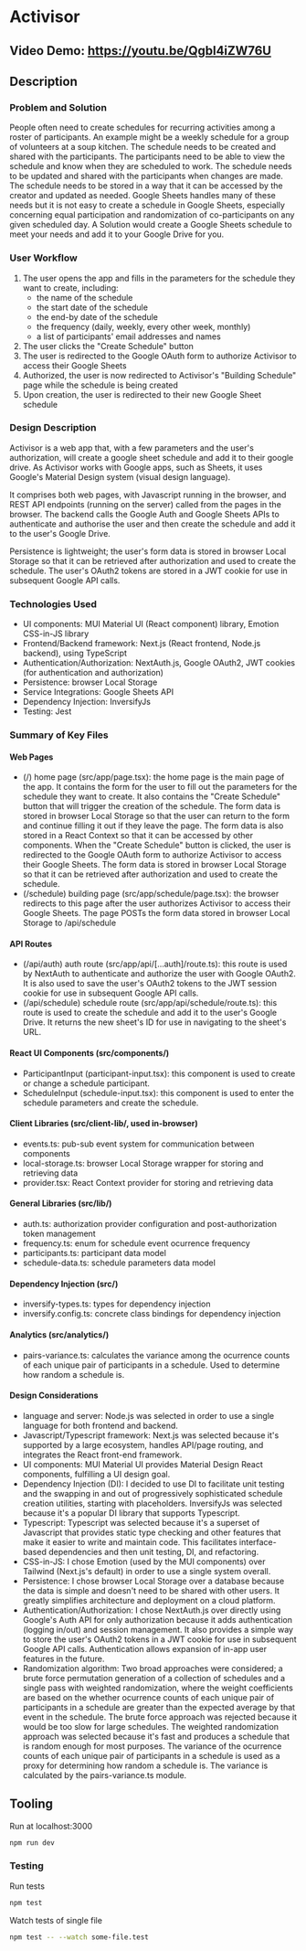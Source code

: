 # Activisor
## Video Demo: https://youtu.be/Qgbl4iZW76U

## Description

### Problem and Solution
People often need to create schedules for recurring activities among a roster of participants. An example might be a weekly schedule for a group of volunteers at a soup kitchen. The schedule needs to be created and shared with the participants. The participants need to be able to view the schedule and know when they are scheduled to work. The schedule needs to be updated and shared with the participants when changes are made. The schedule needs to be stored in a way that it can be accessed by the creator and updated as needed. Google Sheets handles many of these needs but it is not easy to create a schedule in Google Sheets, especially concerning equal participation and randomization of co-participants on any given scheduled day. A Solution would create a Google Sheets schedule to meet your needs and add it to your Google Drive for you.

### User Workflow
1. The user opens the app and fills in the parameters for the schedule they want to create, including:
    - the name of the schedule
    - the start date of the schedule
    - the end-by date of the schedule
    - the frequency (daily, weekly, every other week, monthly)
    - a list of participants' email addresses and names
2. The user clicks the "Create Schedule" button
3. The user is redirected to the Google OAuth form to authorize Activisor to access their Google Sheets
4. Authorized, the user is now redirected to Activisor's "Building Schedule" page while the schedule is being created
5. Upon creation, the user is redirected to their new Google Sheet schedule


### Design Description
Activisor is a web app that, with a few parameters and the user's authorization, will create a google sheet schedule and add it to their google drive. As Activisor works with Google apps, such as Sheets, it uses Google's Material Design system (visual design language).

It comprises both web pages, with Javascript running in the browser, and REST API endpoints (running on the server) called from the pages in the browser. The backend calls the Google Auth and Google Sheets APIs to authenticate and authorise the user and then create the schedule and add it to the user's Google Drive.

Persistence is lightweight; the user's form data is stored in browser Local Storage so that it can be retrieved after authorization and used to create the schedule. The user's OAuth2 tokens are stored in a JWT cookie for use in subsequent Google API calls.

### Technologies Used
- UI components: MUI Material UI (React component) library, Emotion CSS-in-JS library
- Frontend/Backend framework: Next.js (React frontend, Node.js backend), using TypeScript
- Authentication/Authorization: NextAuth.js, Google OAuth2, JWT cookies (for authentication and authorization)
- Persistence: browser Local Storage
- Service Integrations: Google Sheets API
- Dependency Injection: InversifyJs
- Testing: Jest

### Summary of Key Files
#### Web Pages
- (/) home page (src/app/page.tsx): the home page is the main page of the app. It contains the form for the user to fill out the parameters for the schedule they want to create. It also contains the "Create Schedule" button that will trigger the creation of the schedule. The form data is stored in browser Local Storage so that the user can return to the form and continue filling it out if they leave the page. The form data is also stored in a React Context so that it can be accessed by other components. When the "Create Schedule" button is clicked, the user is redirected to the Google OAuth form to authorize Activisor to access their Google Sheets. The form data is stored in browser Local Storage so that it can be retrieved after authorization and used to create the schedule.
- (/schedule) building page (src/app/schedule/page.tsx): the browser redirects to this page after the user authorizes Activisor to access their Google Sheets. The page POSTs the form data stored in browser Local Storage to /api/schedule

#### API Routes
- (/api/auth) auth route (src/app/api/[...auth]/route.ts): this route is used by NextAuth to authenticate and authorize the user with Google OAuth2. It is also used to save the user's OAuth2 tokens to the JWT session cookie for use in subsequent Google API calls.
- (/api/schedule) schedule route (src/app/api/schedule/route.ts): this route is used to create the schedule and add it to the user's Google Drive. It returns the new sheet's ID for use in navigating to the sheet's URL.

#### React UI Components (src/components/)
- ParticipantInput (participant-input.tsx): this component is used to create or change a schedule participant.
- ScheduleInput (schedule-input.tsx): this component is used to enter the schedule parameters and create the schedule.

#### Client Libraries (src/client-lib/, used in-browser)
- events.ts: pub-sub event system for communication between components
- local-storage.ts: browser Local Storage wrapper for storing and retrieving data
- provider.tsx: React Context provider for storing and retrieving data

#### General Libraries (src/lib/)
- auth.ts: authorization provider configuration and post-authorization token management
- frequency.ts: enum for schedule event ocurrence frequency
- participants.ts: participant data model
- schedule-data.ts: schedule parameters data model

#### Dependency Injection (src/)
- inversify-types.ts: types for dependency injection
- inversify.config.ts: concrete class bindings for dependency injection

#### Analytics (src/analytics/)
- pairs-variance.ts: calculates the variance among the ocurrence counts of each unique pair of participants in a schedule. Used to determine how random a schedule is.

#### Design Considerations
- language and server: Node.js was selected in order to use a single language for both frontend and backend.
- Javascript/Typescript framework: Next.js was selected because it's supported by a large ecosystem, handles API/page routing, and integrates the React front-end framework.
- UI components: MUI Material UI provides Material Design React components, fulfilling a UI design goal.
- Dependency Injection (DI): I decided to use DI to facilitate unit testing and the swapping in and out of progressively sophisticated schedule creation utilities, starting with placeholders. InversifyJs was selected because it's a popular DI library that supports Typescript.
- Typescript: Typescript was selected because it's a superset of Javascript that provides static type checking and other features that make it easier to write and maintain code. This facilitates interface-based dependencies and then unit testing, DI, and refactoring.
- CSS-in-JS: I chose Emotion (used by the MUI components) over Tailwind (Next.js's default) in order to use a single system overall.
- Persistence: I chose browser Local Storage over a database because the data is simple and doesn't need to be shared with other users. It greatly simplifies architecture and deployment on a cloud platform.
- Authentication/Authorization: I chose NextAuth.js over directly using Google's Auth API for only authorization because it adds authentication (logging in/out) and session management. It also provides a simple way to store the user's OAuth2 tokens in a JWT cookie for use in subsequent Google API calls. Authentication allows expansion of in-app user features in the future.
- Randomization algorithm: Two broad approaches were considered; a brute force permutation generation of a collection of schedules and a single pass with weighted randomization, where the weight coefficients are based on the whether ocurrence counts of each unique pair of participants in a schedule are greater than the expected average by that event in the schedule. The brute force approach was rejected because it would be too slow for large schedules. The weighted randomization approach was selected because it's fast and produces a schedule that is random enough for most purposes. The variance of the ocurrence counts of each unique pair of participants in a schedule is used as a proxy for determining how random a schedule is. The variance is calculated by the pairs-variance.ts module.

## Tooling

Run at localhost:3000
```sh
npm run dev
```

### Testing

Run tests
```sh
npm test
```

Watch tests of single file
```sh
npm test -- --watch some-file.test
```
